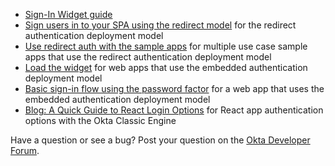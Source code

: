* [Sign-In Widget guide](/code/javascript/okta_sign-in_widget)
* [Sign users in to your SPA using the redirect model](/docs/guides/sign-into-spa-redirect/react/main/) for the redirect authentication deployment model
* [Use redirect auth with the sample apps](/docs/guides/sampleapp-oie-redirectauth/) for multiple use case sample apps that use the redirect authentication deployment model
* [Load the widget](/docs/guides/oie-embedded-widget-use-case-load/) for web apps that use the embedded authentication deployment model
* [Basic sign-in flow using the password factor](/docs/guides/oie-embedded-sdk-use-case-basic-sign-in/nodejs/main/) for a web app that uses the embedded authentication deployment model
* [Blog: A Quick Guide to React Login Options](https://developer.okta.com/blog/2020/12/16/react-login) for React app authentication options with the Okta Classic Engine

Have a question or see a bug? Post your question on the [Okta Developer Forum](https://devforum.okta.com/).
